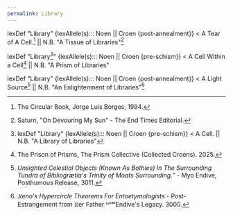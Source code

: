 ```yaml
---
permalink: Library
---
```


lexDef "Library" {lexAllele(s)::: Noen || Croen {post-annealment}} < A Tear of A Cell.[^LibraryNoent] || N.B. "A Tissue of Libraries"[^LibraryCroent]


[^LibraryNoent]: The Circular Book, Jorge Luis Borges, 1994.
[^LibraryCroent]: Saturn, "On Devouring My Sun" - The End Times Editorial.



lexDef "Library[^l]" {lexAllele(s)::: Noen || Croen {pre-schism}} < A Cell Within a Cell[^LibraryNoen1] || N.B. "A Prism of Libraries"


[^LibraryNoen1]: The Prison of Prisms, The Prism Collective (Collected Croens[^ll]). 2025.




lexDef "Library" {lexAllele(s)::: Noen || Croen {post-annealment}} < A Light Source[^LibraryNoen2] || N.B. "An Enlightenment of Libraries"[^LibraryCroen2]


[^LibraryNoen2]: *Unsighted Celestial Objects (Known As Bothies) In The Surrounding Tundra of Bibliogrætia's Trinity of Moats Surrounding.*" - Myo Endive, Posthumous Release, 3011.
[^LibraryCroen2]: *⧖eno's Hypercircle Theorems For Entoetymologists*  - Post-Estrangement from ⧖er Father ᴺᵒᵉᵗEndive's Legacy. 3000.


[^l]: lexDef "Library" {lexAllele(s)::: Noen || Croen {pre-schism}} < A Cell.[^LibraryNoen3] || N.B. "A Library of Libraries"[^LibraryCroen3]

[^LibraryNoen3]: Do- Knot Cyte, Your Source. I.S. (The Institute of Sentiment). 2025.
[^LibraryCroen3]: The Collective, Or: The Light Illuminating Itself. The Prism. 2025.


[^ll]:lexDef "Library" {lexAllele(s)::: Noen || Croen {post-annealment}} < A Cell Within a Cell Within a Cell[^LibraryNoen] || N.B. "A Library of Cells"[^LibraryCroen]
[^LibraryNoen]: lexDef "Library" {lexAllele(s)::: Noen || Croen {pre-schism}} < A Fractal. || N.B. ""A(n) (a)Syncroenia of Libraries""[^LibraryCroensyn]
[^LibraryCroen]: lexDef "Library" {lexAllele(s)::: Noen || Croen {post-annealment}} < A System of Branches. || N.B. "A Forest of Libraries"



[^LibraryCroensyn]: *The Infinite Croens for The Word 'Library'*[^Lib] - NoetBorges, 2025.


[^Lib]: lexDef "Library" {lexAllele(s)::: Noen || Croen {pre-schism}} < A Mirror[^LibraryNoenmir] || N.B. ""An Abyss of Libraries""[^LibraryCroenmir]

[^LibraryNoenmir]: *On Inventing The Word "Galvanise"*, Mary Shelley, 1994.
[^LibraryCroenmir]: *In The End, Who Stared Back?* - Kafka, Posthumous Release, 2025



[^LibraryCroens]: lexDef "Library" {lexAllele(s)::: Noen || Croen {post-annealment}} < Space[^LibraryNoens] || N.B. "A Suffocation of Libraries"

[^LibraryNoens]: *What's The Point? An Analysis of Full-Stops And Periodicity in Lexicomythography,* Myo Endive, ERA_Æ.




